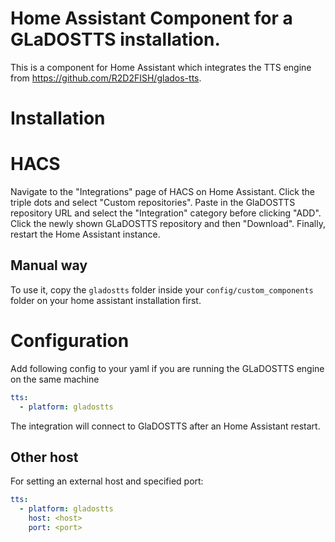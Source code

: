 # Home Assistant Component for a GLaDOSTTS installation.

This is a component for Home Assistant which integrates the TTS engine from https://github.com/R2D2FISH/glados-tts.

# Installation

# HACS
Navigate to the "Integrations" page of HACS on Home Assistant. Click the triple dots and select "Custom repositories". Paste in the GlaDOSTTS repository URL and select the "Integration" category before clicking "ADD". Click the newly shown GLaDOSTTS repository and then "Download". Finally, restart the Home Assistant instance.

## Manual way
To use it, copy the `gladostts` folder inside your `config/custom_components` folder on your home assistant installation first.

# Configuration

Add following config to your yaml if you are running the GLaDOSTTS engine on the same machine

```yaml
tts:
  - platform: gladostts

```
The integration will connect to GlaDOSTTS after an Home Assistant restart.

## Other host

For setting an external host and specified port:

```yaml
tts:
  - platform: gladostts
    host: <host>
    port: <port>

```

